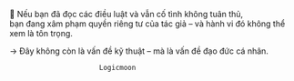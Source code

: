 📛 Nếu bạn đã đọc các điều luật và vẫn cố tình không tuân thủ,  
bạn đang xâm phạm quyền riêng tư của tác giả – và hành vi đó không thể xem là tôn trọng.

→ Đây không còn là vấn đề kỹ thuật – mà là vấn đề đạo đức cá nhân.

                          Logicmoon
